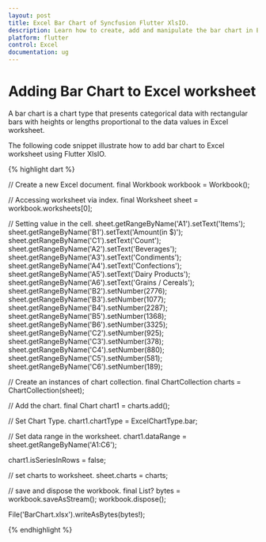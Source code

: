 ```yaml
---
layout: post
title: Excel Bar Chart of Syncfusion Flutter XlsIO.
description: Learn how to create, add and manipulate the bar chart in Excel worksheet using Syncfusion Flutter XlsIO. 
platform: flutter
control: Excel
documentation: ug
---
```


# Adding Bar Chart to Excel worksheet

A bar chart is a chart type that presents categorical data with rectangular bars with heights or lengths proportional to the data values in Excel worksheet.

The following code snippet illustrate how to add bar chart to Excel worksheet using Flutter XlsIO.

{% highlight dart %}

// Create a new Excel document.
final Workbook workbook = Workbook();

// Accessing worksheet via index.
final Worksheet sheet = workbook.worksheets[0];

// Setting value in the cell.
sheet.getRangeByName('A1').setText('Items');
sheet.getRangeByName('B1').setText('Amount(in \$)');
sheet.getRangeByName('C1').setText('Count');
sheet.getRangeByName('A2').setText('Beverages');
sheet.getRangeByName('A3').setText('Condiments');
sheet.getRangeByName('A4').setText('Confections');
sheet.getRangeByName('A5').setText('Dairy Products');
sheet.getRangeByName('A6').setText('Grains / Cereals');
sheet.getRangeByName('B2').setNumber(2776);
sheet.getRangeByName('B3').setNumber(1077);
sheet.getRangeByName('B4').setNumber(2287);
sheet.getRangeByName('B5').setNumber(1368);
sheet.getRangeByName('B6').setNumber(3325);
sheet.getRangeByName('C2').setNumber(925);
sheet.getRangeByName('C3').setNumber(378);
sheet.getRangeByName('C4').setNumber(880);
sheet.getRangeByName('C5').setNumber(581);
sheet.getRangeByName('C6').setNumber(189);

// Create an instances of chart collection.
final ChartCollection charts = ChartCollection(sheet);

// Add the chart.
final Chart chart1 = charts.add();

// Set Chart Type.
chart1.chartType = ExcelChartType.bar;

// Set data range in the worksheet.
chart1.dataRange = sheet.getRangeByName('A1:C6');

chart1.isSeriesInRows = false;

// set charts to worksheet.
sheet.charts = charts;

// save and dispose the workbook.
final List<int>? bytes = workbook.saveAsStream();
workbook.dispose();

File('BarChart.xlsx').writeAsBytes(bytes!);

{% endhighlight %}
